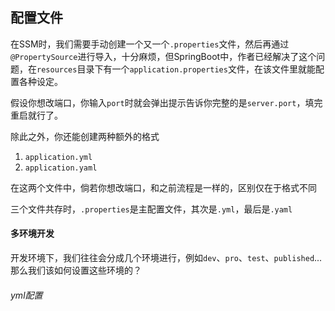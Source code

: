## 配置文件
在SSM时，我们需要手动创建一个又一个`.properties`文件，然后再通过`@PropertySource`进行导入，十分麻烦，但SpringBoot中，作者已经解决了这个问题，在`resources`目录下有一个`application.properties`文件，在该文件里就能配置各种设定。

假设你想改端口，你输入`port`时就会弹出提示告诉你完整的是`server.port`，填完重启就行了。

除此之外，你还能创建两种额外的格式
1. `application.yml`
2. `application.yaml`

在这两个文件中，倘若你想改端口，和之前流程是一样的，区别仅在于格式不同

三个文件共存时，`.properties`是主配置文件，其次是`.yml`，最后是`.yaml`

#### 多环境开发
开发环境下，我们往往会分成几个环境进行，例如`dev`、`pro`、`test`、`published`... 那么我们该如何设置这些环境的？

###### yml配置
